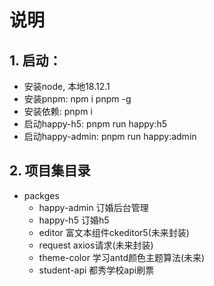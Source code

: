 # 说明

## 1. 启动： 
  - 安装node, 本地18.12.1
  - 安装pnpm: npm i pnpm -g
  - 安装依赖: pnpm i
  - 启动happy-h5: pnpm run happy:h5
  - 启动happy-admin: pnpm run happy:admin


## 2. 项目集目录

- packges
  - happy-admin 订婚后台管理
  - happy-h5 订婚h5
  - editor 富文本组件ckeditor5(未来封装)
  - request axios请求(未来封装)
  - theme-color 学习antd颜色主题算法(未来)
  - student-api 都秀学校api刷票